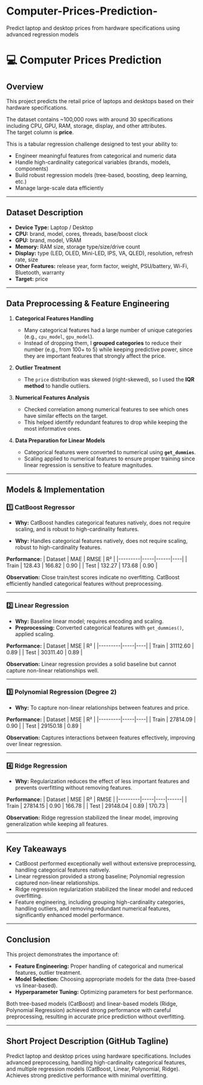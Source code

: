 # Computer-Prices-Prediction-
Predict laptop and desktop prices from hardware specifications using advanced regression models

# 💻 Computer Prices Prediction

## Overview
This project predicts the retail price of laptops and desktops based on their hardware specifications.  

The dataset contains ~100,000 rows with around 30 specifications including CPU, GPU, RAM, storage, display, and other attributes.  
The target column is **price**.

This is a tabular regression challenge designed to test your ability to:
- Engineer meaningful features from categorical and numeric data
- Handle high-cardinality categorical variables (brands, models, components)
- Build robust regression models (tree-based, boosting, deep learning, etc.)
- Manage large-scale data efficiently

---

## Dataset Description
- **Device Type:** Laptop / Desktop  
- **CPU:** brand, model, cores, threads, base/boost clock  
- **GPU:** brand, model, VRAM  
- **Memory:** RAM size, storage type/size/drive count  
- **Display:** type (LED, OLED, Mini-LED, IPS, VA, QLED), resolution, refresh rate, size  
- **Other Features:** release year, form factor, weight, PSU/battery, Wi-Fi, Bluetooth, warranty  
- **Target:** price

---

## Data Preprocessing & Feature Engineering

1. **Categorical Features Handling**  
   - Many categorical features had a large number of unique categories (e.g., `cpu_model`, `gpu_model`).  
   - Instead of dropping them, I **grouped categories** to reduce their number (e.g., from 100+ to 5) while keeping predictive power, since they are important features that strongly affect the price.

2. **Outlier Treatment**  
   - The `price` distribution was skewed (right-skewed), so I used the **IQR method** to handle outliers.  

3. **Numerical Features Analysis**  
   - Checked correlation among numerical features to see which ones have similar effects on the target.  
   - This helped identify redundant features to drop while keeping the most informative ones.  

4. **Data Preparation for Linear Models**  
   - Categorical features were converted to numerical using **`get_dummies`**.  
   - Scaling applied to numerical features to ensure proper training since linear regression is sensitive to feature magnitudes.  

---

## Models & Implementation

### 1️⃣ CatBoost Regressor
- **Why:** CatBoost handles categorical features natively, does not require scaling, and is robust to high-cardinality features.  

- **Why:** Handles categorical features natively, does not require scaling, robust to high-cardinality features.  

**Performance:**
| Dataset | MAE | RMSE | R² |
|---------|-----|------|----|
| Train   | 128.43 | 166.82 | 0.90 |
| Test    | 132.27 | 173.68 | 0.90 |

**Observation:** Close train/test scores indicate no overfitting. CatBoost efficiently handled categorical features without preprocessing.

---

### 2️⃣ Linear Regression
- **Why:** Baseline linear model; requires encoding and scaling.  
- **Preprocessing:** Converted categorical features with `get_dummies()`, applied scaling.  

**Performance:**
| Dataset | MSE | R² |
|---------|-----|----|
| Train   | 31112.60 | 0.89 |
| Test    | 30311.40 | 0.89 |

**Observation:** Linear regression provides a solid baseline but cannot capture non-linear relationships well.

---

### 3️⃣ Polynomial Regression (Degree 2)
- **Why:** To capture non-linear relationships between features and price.  

**Performance:**
| Dataset | MSE | R² |
|---------|-----|----|
| Train   | 27814.09 | 0.90 |
| Test    | 29150.18 | 0.89 |

**Observation:** Captures interactions between features effectively, improving over linear regression.

---

### 4️⃣ Ridge Regression
- **Why:** Regularization reduces the effect of less important features and prevents overfitting without removing features.  

**Performance:**
| Dataset | MSE | R² | RMSE |
|---------|-----|----|------|
| Train   | 27814.15 | 0.90 | 166.78 |
| Test    | 29148.04 | 0.89 | 170.73 |

**Observation:** Ridge regression stabilized the linear model, improving generalization while keeping all features.

---

## Key Takeaways
- CatBoost performed exceptionally well without extensive preprocessing, handling categorical features natively.  
- Linear regression provided a strong baseline; Polynomial regression captured non-linear relationships.  
- Ridge regression regularization stabilized the linear model and reduced overfitting.  
- Feature engineering, including grouping high-cardinality categories, handling outliers, and removing redundant numerical features, significantly enhanced model performance.

---

## Conclusion
This project demonstrates the importance of:  
- **Feature Engineering:** Proper handling of categorical and numerical features, outlier treatment.  
- **Model Selection:** Choosing appropriate models for the data (tree-based vs linear-based).  
- **Hyperparameter Tuning:** Optimizing parameters for best performance.  

Both tree-based models (CatBoost) and linear-based models (Ridge, Polynomial Regression) achieved strong performance with careful preprocessing, resulting in accurate price prediction without overfitting.

---

## Short Project Description (GitHub Tagline)
Predict laptop and desktop prices using hardware specifications. Includes advanced preprocessing, handling high-cardinality categorical features, and multiple regression models (CatBoost, Linear, Polynomial, Ridge). Achieves strong predictive performance with minimal overfitting.
